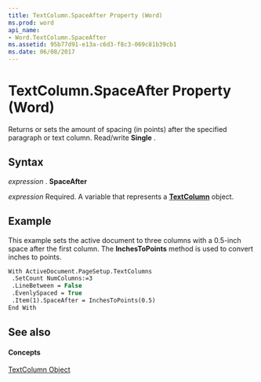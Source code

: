 ```yaml
---
title: TextColumn.SpaceAfter Property (Word)
ms.prod: word
api_name:
- Word.TextColumn.SpaceAfter
ms.assetid: 95b77d91-e13a-c6d3-f8c3-069c81b39cb1
ms.date: 06/08/2017
---
```



# TextColumn.SpaceAfter Property (Word)

Returns or sets the amount of spacing (in points) after the specified paragraph or text column. Read/write  **Single** .


## Syntax

 _expression_ . **SpaceAfter**

 _expression_ Required. A variable that represents a **[TextColumn](textcolumn-object-word.md)** object.


## Example

This example sets the active document to three columns with a 0.5-inch space after the first column. The  **InchesToPoints** method is used to convert inches to points.


```vb
With ActiveDocument.PageSetup.TextColumns 
 .SetCount NumColumns:=3 
 .LineBetween = False 
 .EvenlySpaced = True 
 .Item(1).SpaceAfter = InchesToPoints(0.5) 
End With
```


## See also


#### Concepts


[TextColumn Object](textcolumn-object-word.md)

